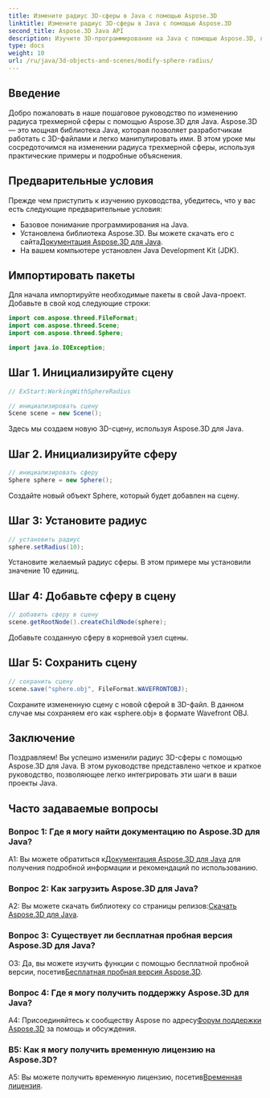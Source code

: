 ```yaml
---
title: Измените радиус 3D-сферы в Java с помощью Aspose.3D
linktitle: Измените радиус 3D-сферы в Java с помощью Aspose.3D
second_title: Aspose.3D Java API
description: Изучите 3D-программирование на Java с помощью Aspose.3D, легко изменяя радиус сферы. Загрузите сейчас и получите беспрепятственный опыт разработки 3D-приложений.
type: docs
weight: 10
url: /ru/java/3d-objects-and-scenes/modify-sphere-radius/
---
```

## Введение

Добро пожаловать в наше пошаговое руководство по изменению радиуса трехмерной сферы с помощью Aspose.3D для Java. Aspose.3D — это мощная библиотека Java, которая позволяет разработчикам работать с 3D-файлами и легко манипулировать ими. В этом уроке мы сосредоточимся на изменении радиуса трехмерной сферы, используя практические примеры и подробные объяснения.

## Предварительные условия

Прежде чем приступить к изучению руководства, убедитесь, что у вас есть следующие предварительные условия:

- Базовое понимание программирования на Java.
-  Установлена библиотека Aspose.3D. Вы можете скачать его с сайта[Документация Aspose.3D для Java](https://reference.aspose.com/3d/java/).
- На вашем компьютере установлен Java Development Kit (JDK).

## Импортировать пакеты

Для начала импортируйте необходимые пакеты в свой Java-проект. Добавьте в свой код следующие строки:

```java
import com.aspose.threed.FileFormat;
import com.aspose.threed.Scene;
import com.aspose.threed.Sphere;

import java.io.IOException;
```

## Шаг 1. Инициализируйте сцену

```java
// ExStart:WorkingWithSphereRadius

// инициализировать сцену
Scene scene = new Scene();
```

Здесь мы создаем новую 3D-сцену, используя Aspose.3D для Java.

## Шаг 2. Инициализируйте сферу

```java
// инициализировать сферу
Sphere sphere = new Sphere();
```

Создайте новый объект Sphere, который будет добавлен на сцену.

## Шаг 3: Установите радиус

```java
// установить радиус
sphere.setRadius(10);
```

Установите желаемый радиус сферы. В этом примере мы установили значение 10 единиц.

## Шаг 4: Добавьте сферу в сцену

```java
// добавить сферу в сцену
scene.getRootNode().createChildNode(sphere);
```

Добавьте созданную сферу в корневой узел сцены.

## Шаг 5: Сохранить сцену

```java
// сохранить сцену
scene.save("sphere.obj", FileFormat.WAVEFRONTOBJ);
```

Сохраните измененную сцену с новой сферой в 3D-файл. В данном случае мы сохраняем его как «sphere.obj» в формате Wavefront OBJ.

## Заключение

Поздравляем! Вы успешно изменили радиус 3D-сферы с помощью Aspose.3D для Java. В этом руководстве представлено четкое и краткое руководство, позволяющее легко интегрировать эти шаги в ваши проекты Java.

## Часто задаваемые вопросы

### Вопрос 1: Где я могу найти документацию по Aspose.3D для Java?

 A1: Вы можете обратиться к[Документация Aspose.3D для Java](https://reference.aspose.com/3d/java/) для получения подробной информации и рекомендаций по использованию.

### Вопрос 2: Как загрузить Aspose.3D для Java?

 A2: Вы можете скачать библиотеку со страницы релизов:[Скачать Aspose.3D для Java](https://releases.aspose.com/3d/java/).

### Вопрос 3: Существует ли бесплатная пробная версия Aspose.3D для Java?

 О3: Да, вы можете изучить функции с помощью бесплатной пробной версии, посетив[Бесплатная пробная версия Aspose.3D](https://releases.aspose.com/).

### Вопрос 4: Где я могу получить поддержку Aspose.3D для Java?

 A4: Присоединяйтесь к сообществу Aspose по адресу[Форум поддержки Aspose.3D](https://forum.aspose.com/c/3d/18) за помощь и обсуждения.

### В5: Как я могу получить временную лицензию на Aspose.3D?

 A5: Вы можете получить временную лицензию, посетив[Временная лицензия](https://purchase.aspose.com/temporary-license/).